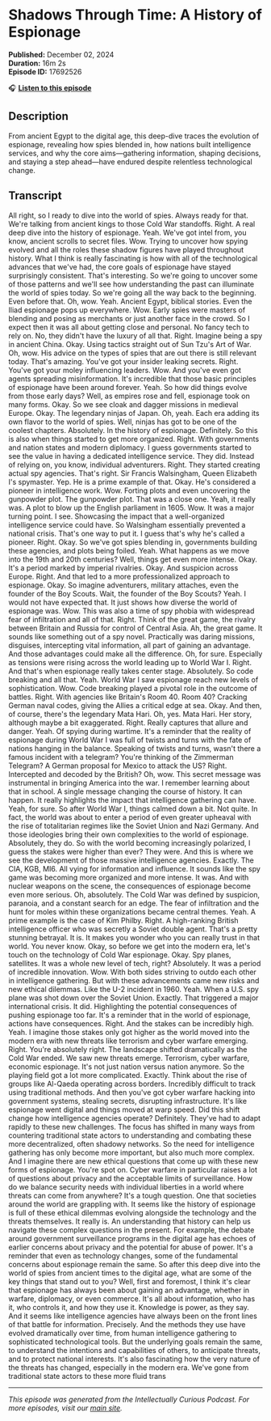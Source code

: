 # Shadows Through Time: A History of Espionage

**Published:** December 02, 2024  
**Duration:** 16m 2s  
**Episode ID:** 17692526

🎧 **[Listen to this episode](https://intellectuallycurious.buzzsprout.com/2529712/episodes/17692526-shadows-through-time-a-history-of-espionage)**

## Description

From ancient Egypt to the digital age, this deep-dive traces the evolution of espionage, revealing how spies blended in, how nations built intelligence services, and why the core aims—gathering information, shaping decisions, and staying a step ahead—have endured despite relentless technological change.

## Transcript

All right, so I ready to dive into the world of spies. Always ready for that. We're talking from ancient kings to those Cold War standoffs. Right. A real deep dive into the history of espionage. Yeah. We've got intel from, you know, ancient scrolls to secret files. Wow. Trying to uncover how spying evolved and all the roles these shadow figures have played throughout history. What I think is really fascinating is how with all of the technological advances that we've had, the core goals of espionage have stayed surprisingly consistent. That's interesting. So we're going to uncover some of those patterns and we'll see how understanding the past can illuminate the world of spies today. So we're going all the way back to the beginning. Even before that. Oh, wow. Yeah. Ancient Egypt, biblical stories. Even the Iliad espionage pops up everywhere. Wow. Early spies were masters of blending and posing as merchants or just another face in the crowd. So I expect then it was all about getting close and personal. No fancy tech to rely on. No, they didn't have the luxury of all that. Right. Imagine being a spy in ancient China. Okay. Using tactics straight out of Sun Tzu's Art of War. Oh, wow. His advice on the types of spies that are out there is still relevant today. That's amazing. You've got your insider leaking secrets. Right. You've got your moley influencing leaders. Wow. And you've even got agents spreading misinformation. It's incredible that those basic principles of espionage have been around forever. Yeah. So how did things evolve from those early days? Well, as empires rose and fell, espionage took on many forms. Okay. So we see cloak and dagger missions in medieval Europe. Okay. The legendary ninjas of Japan. Oh, yeah. Each era adding its own flavor to the world of spies. Well, ninjas has got to be one of the coolest chapters. Absolutely. In the history of espionage. Definitely. So this is also when things started to get more organized. Right. With governments and nation states and modern diplomacy. I guess governments started to see the value in having a dedicated intelligence service. They did. Instead of relying on, you know, individual adventurers. Right. They started creating actual spy agencies. That's right. Sir Francis Walsingham, Queen Elizabeth I's spymaster. Yep. He is a prime example of that. Okay. He's considered a pioneer in intelligence work. Wow. Forting plots and even uncovering the gunpowder plot. The gunpowder plot. That was a close one. Yeah, it really was. A plot to blow up the English parliament in 1605. Wow. It was a major turning point. I see. Showcasing the impact that a well-organized intelligence service could have. So Walsingham essentially prevented a national crisis. That's one way to put it. I guess that's why he's called a pioneer. Right. Okay. So we've got spies blending in, governments building these agencies, and plots being foiled. Yeah. What happens as we move into the 19th and 20th centuries? Well, things get even more intense. Okay. It's a period marked by imperial rivalries. Okay. And suspicion across Europe. Right. And that led to a more professionalized approach to espionage. Okay. So imagine adventurers, military attaches, even the founder of the Boy Scouts. Wait, the founder of the Boy Scouts? Yeah. I would not have expected that. It just shows how diverse the world of espionage was. Wow. This was also a time of spy phobia with widespread fear of infiltration and all of that. Right. Think of the great game, the rivalry between Britain and Russia for control of Central Asia. Ah, the great game. It sounds like something out of a spy novel. Practically was daring missions, disguises, intercepting vital information, all part of gaining an advantage. And those advantages could make all the difference. Oh, for sure. Especially as tensions were rising across the world leading up to World War I. Right. And that's when espionage really takes center stage. Absolutely. So code breaking and all that. Yeah. World War I saw espionage reach new levels of sophistication. Wow. Code breaking played a pivotal role in the outcome of battles. Right. With agencies like Britain's Room 40. Room 40? Cracking German naval codes, giving the Allies a critical edge at sea. Okay. And then, of course, there's the legendary Mata Hari. Oh, yes. Mata Hari. Her story, although maybe a bit exaggerated. Right. Really captures that allure and danger. Yeah. Of spying during wartime. It's a reminder that the reality of espionage during World War I was full of twists and turns with the fate of nations hanging in the balance. Speaking of twists and turns, wasn't there a famous incident with a telegram? You're thinking of the Zimmerman Telegram? A German proposal for Mexico to attack the US? Right. Intercepted and decoded by the British? Oh, wow. This secret message was instrumental in bringing America into the war. I remember learning about that in school. A single message changing the course of history. It can happen. It really highlights the impact that intelligence gathering can have. Yeah, for sure. So after World War I, things calmed down a bit. Not quite. In fact, the world was about to enter a period of even greater upheaval with the rise of totalitarian regimes like the Soviet Union and Nazi Germany. And those ideologies bring their own complexities to the world of espionage. Absolutely, they do. So with the world becoming increasingly polarized, I guess the stakes were higher than ever? They were. And this is where we see the development of those massive intelligence agencies. Exactly. The CIA, KGB, MI6. All vying for information and influence. It sounds like the spy game was becoming more organized and more intense. It was. And with nuclear weapons on the scene, the consequences of espionage become even more serious. Oh, absolutely. The Cold War was defined by suspicion, paranoia, and a constant search for an edge. The fear of infiltration and the hunt for moles within these organizations became central themes. Yeah. A prime example is the case of Kim Philby. Right. A high-ranking British intelligence officer who was secretly a Soviet double agent. That's a pretty stunning betrayal. It is. It makes you wonder who you can really trust in that world. You never know. Okay, so before we get into the modern era, let's touch on the technology of Cold War espionage. Okay. Spy planes, satellites. It was a whole new level of tech, right? Absolutely. It was a period of incredible innovation. Wow. With both sides striving to outdo each other in intelligence gathering. But with these advancements came new risks and new ethical dilemmas. Like the U-2 incident in 1960. Yeah. When a U.S. spy plane was shot down over the Soviet Union. Exactly. That triggered a major international crisis. It did. Highlighting the potential consequences of pushing espionage too far. It's a reminder that in the world of espionage, actions have consequences. Right. And the stakes can be incredibly high. Yeah. I imagine those stakes only got higher as the world moved into the modern era with new threats like terrorism and cyber warfare emerging. Right. You're absolutely right. The landscape shifted dramatically as the Cold War ended. We saw new threats emerge. Terrorism, cyber warfare, economic espionage. It's not just nation versus nation anymore. So the playing field got a lot more complicated. Exactly. Think about the rise of groups like Al-Qaeda operating across borders. Incredibly difficult to track using traditional methods. And then you've got cyber warfare hacking into government systems, stealing secrets, disrupting infrastructure. It's like espionage went digital and things moved at warp speed. Did this shift change how intelligence agencies operate? Definitely. They've had to adapt rapidly to these new challenges. The focus has shifted in many ways from countering traditional state actors to understanding and combating these more decentralized, often shadowy networks. So the need for intelligence gathering has only become more important, but also much more complex. And I imagine there are new ethical questions that come up with these new forms of espionage. You're spot on. Cyber warfare in particular raises a lot of questions about privacy and the acceptable limits of surveillance. How do we balance security needs with individual liberties in a world where threats can come from anywhere? It's a tough question. One that societies around the world are grappling with. It seems like the history of espionage is full of these ethical dilemmas evolving alongside the technology and the threats themselves. It really is. An understanding that history can help us navigate these complex questions in the present. For example, the debate around government surveillance programs in the digital age has echoes of earlier concerns about privacy and the potential for abuse of power. It's a reminder that even as technology changes, some of the fundamental concerns about espionage remain the same. So after this deep dive into the world of spies from ancient times to the digital age, what are some of the key things that stand out to you? Well, first and foremost, I think it's clear that espionage has always been about gaining an advantage, whether in warfare, diplomacy, or even commerce. It's all about information, who has it, who controls it, and how they use it. Knowledge is power, as they say. And it seems like intelligence agencies have always been on the front lines of that battle for information. Precisely. And the methods they use have evolved dramatically over time, from human intelligence gathering to sophisticated technological tools. But the underlying goals remain the same, to understand the intentions and capabilities of others, to anticipate threats, and to protect national interests. It's also fascinating how the very nature of the threats has changed, especially in the modern era. We've gone from traditional state actors to these more fluid trans

---
*This episode was generated from the Intellectually Curious Podcast. For more episodes, visit our [main site](https://intellectuallycurious.buzzsprout.com).*
